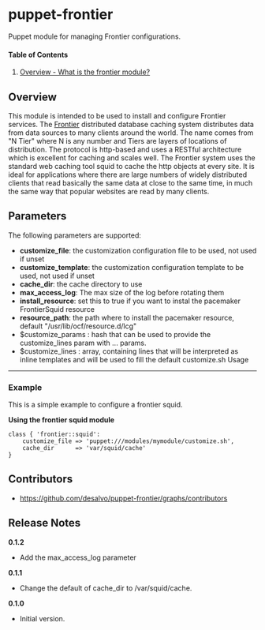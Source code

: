 puppet-frontier
======

Puppet module for managing Frontier configurations.

#### Table of Contents
1. [Overview - What is the frontier module?](#overview)

Overview
--------

This module is intended to be used to install and configure Frontier services.
The [Frontier](http://frontier.cern.ch/) distributed database caching system
distributes data from data sources to many clients around the world.
The name comes from "N Tier" where N is any number and Tiers are layers of
locations of distribution. The protocol is http-based and uses a RESTful
architecture which is excellent for caching and scales well.
The Frontier system uses the standard web caching tool squid to cache
the http objects at every site. It is ideal for applications where there are
large numbers of widely distributed clients that read basically the same data
at close to the same time, in much the same way that popular websites are read
by many clients.

Parameters
----------

The following parameters are supported:

* **customize_file**: the customization configuration file to be used, not used if unset
* **customize_template**: the customization configuration template to be used, not used if unset
* **cache_dir**: the cache directory to use
* **max_access_log**: The max size of the log before rotating them
* **install_resource**: set this to true if you want to instal the pacemaker FrontierSquid resource
* **resource_path**: the path where to install the pacemaker resource, default "/usr/lib/ocf/resource.d/lcg"
* $customize_params : hash that can be used to provide the customize_lines param with ... params.
* $customize_lines : array, containing lines that will be interpreted as inline templates and will be used to fill the default customize.sh 
Usage
-----

### Example

This is a simple example to configure a frontier squid.

**Using the frontier squid module**

```frontier-squid
class { 'frontier::squid':
    customize_file => 'puppet:///modules/mymodule/customize.sh',
    cache_dir      => 'var/squid/cache'
}
```

Contributors
------------

* https://github.com/desalvo/puppet-frontier/graphs/contributors

Release Notes
-------------

**0.1.2**

* Add the max_access_log parameter

**0.1.1**

* Change the default of cache_dir to /var/squid/cache.

**0.1.0**

* Initial version.
